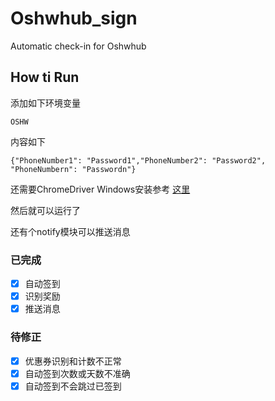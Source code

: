 # Oshwhub_sign
 Automatic check-in for Oshwhub
## How ti Run

添加如下环境变量

    OSHW

内容如下

    {"PhoneNumber1": "Password1","PhoneNumber2": "Password2", "PhoneNumbern": "Passwordn"}

还需要ChromeDriver Windows安装参考 [这里](https://blog.csdn.net/Z_Lisa/article/details/133307151)

然后就可以运行了

还有个notify模块可以推送消息

### 已完成
- [x] 自动签到
- [x] 识别奖励
- [x] 推送消息

### 待修正
- [x] 优惠券识别和计数不正常
- [x] 自动签到次数或天数不准确
- [x] 自动签到不会跳过已签到
